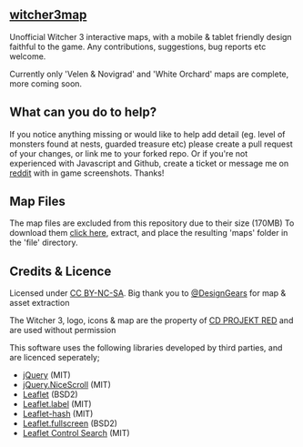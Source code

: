 [witcher3map](http://witcher3map.com)
--------------------------------------
Unofficial Witcher 3 interactive maps, with a mobile & tablet friendly design faithful to the game. Any contributions, suggestions, bug reports etc welcome.

Currently only 'Velen & Novigrad' and 'White Orchard' maps are complete, more coming soon.

What can you do to help?
--------------------------------------
If you notice anything missing or would like to help add detail (eg. level of monsters found at nests, guarded treasure etc) please create a pull request of your changes, or link me to your forked repo. Or if you're not experienced with Javascript and Github, create a ticket or message me on [reddit](http://www.reddit.com/message/compose/?to=untamed0) with in game screenshots. Thanks! 

Map Files
--------------------------------------
The map files are excluded from this repository due to their size (170MB) To download them [click here](https://mega.co.nz/#!2Bk13TIR!oiLGmlQ-SKoVkkrUGi2tg01v2BGzEZ8DeYM0pKvDITE), extract, and place the resulting 'maps' folder in the 'file' directory.

Credits & Licence
--------------------------------------
Licensed under [CC BY-NC-SA](http://creativecommons.org/licenses/by-nc-sa/4.0/). Big thank you to [@DesignGears](https://twitter.com/DesignGears) for map & asset extraction

The Witcher 3, logo, icons &amp; map are the property of [CD PROJEKT RED](http://en.cdprojektred.com/) and are used without permission

This software uses the following libraries developed by third parties, and are licenced seperately;
* [jQuery](http://jquery.com) (MIT)
* [jQuery.NiceScroll](http://git.io/vkLly) (MIT)
* [Leaflet](http://leafletjs.com) (BSD2)
* [Leaflet.label](http://git.io/vkfA2) (MIT)
* [Leaflet-hash](http://git.io/mwK1oA) (MIT)
* [Leaflet.fullscreen](http://git.io/vJw5v) (BSD2)
* [Leaflet Control Search](http://git.io/vkCPC) (MIT)